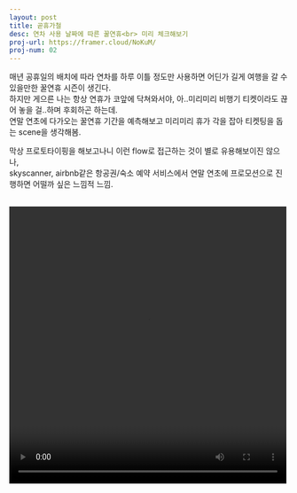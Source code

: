 ```yaml
---
layout: post
title: 곧휴가철
desc: 연차 사용 날짜에 따른 꿀연휴<br> 미리 체크해보기
proj-url: https://framer.cloud/NoKuM/
proj-num: 02
---
```



매년 공휴일의 배치에 따라 연차를 하루 이틀 정도만 사용하면 어딘가 길게 여행을 갈 수 있을만한 꿀연휴 시즌이 생긴다.  
하지만 게으른 나는 항상 연휴가 코앞에 닥쳐와서야, 아..미리미리 비행기 티켓이라도 끊어 놓을 걸..하며 후회하곤 하는데.  
연말 연초에 다가오는 꿀연휴 기간을 예측해보고 미리미리 휴가 각을 잡아 티켓팅을 돕는 scene을 생각해봄.  

막상 프로토타이핑을 해보고나니 이런 flow로 접근하는 것이 별로 유용해보이진 않으나,  
skyscanner, airbnb같은 항공권/숙소 예약 서비스에서 연말 연초에 프로모션으로 진행하면 어떨까 싶은 느낌적 느낌.  
  
<br>  
<video width="500" height="500" autoplay loop>
  <source src="http://sollmo.github.io/video/video_gochoo.mp4" type="video/mp4">
  Your browser does not support the video tag.
</video>


